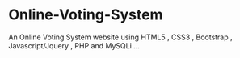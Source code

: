 # Online-Voting-System
An Online Voting System website using HTML5 , CSS3 , Bootstrap , Javascript/Jquery , PHP and MySQLi
...
